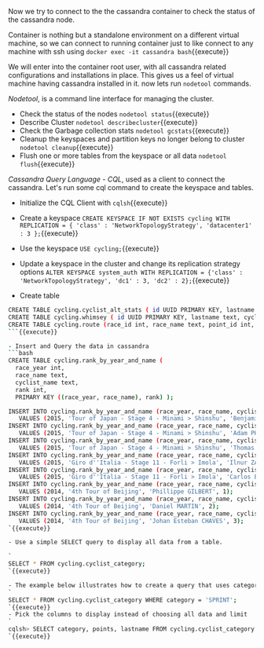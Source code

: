 Now we try to connect to the the cassandra container to check the status of the cassandra node. 

Container is nothing but a standalone environment on a different virtual machine, so we can connect to running container just to like connect to any machine with ssh using `docker exec -it cassandra bash`{{execute}}

We will enter into the container root user, with all cassandra related configurations and installations in place. This gives us a feel of virtual machine having cassandra installed in it. now lets run `nodetool` commands. 

*Nodetool*, is a command line interface for managing the cluster. 

- Check the status of the nodes `nodetool status`{{execute}}
- Describe Cluster `nodetool describecluster`{{execute}}
- Check the Garbage collection stats `nodetool gcstats`{{execute}}
- Cleanup the keyspaces and partition keys no longer belong to cluster `nodetool cleanup`{{execute}}
- Flush one or more tables from the keyspace or all data `nodetool flush`{{execute}}

*Cassandra Query Language - CQL*, used as a client to connect the cassandra. Let's run some cql command to create the keyspace and tables. 

- Initialize the CQL Client with `cqlsh`{{execute}}
- Create a keyspace `CREATE KEYSPACE IF NOT EXISTS cycling WITH REPLICATION = { 'class' : 'NetworkTopologyStrategy', 'datacenter1' : 3 };`{{execute}}
- Use the keyspace `USE cycling;`{{execute}}
- Update a keyspace in the cluster and change its replication strategy options `ALTER KEYSPACE system_auth WITH REPLICATION = {'class' : 'NetworkTopologyStrategy', 'dc1' : 3, 'dc2' : 2};`{{execute}}

- Create table 
```sh
CREATE TABLE cycling.cyclist_alt_stats ( id UUID PRIMARY KEY, lastname text, birthday timestamp, nationality text, weight text, height text );
CREATE TABLE cycling.whimsey ( id UUID PRIMARY KEY, lastname text, cyclist_teams set<text>, events list<text>, teams map<int,text> );
CREATE TABLE cycling.route (race_id int, race_name text, point_id int, lat_long tuple<text, tuple<float,float>>, PRIMARY KEY (race_id, point_id));
```{{execute}}

- Insert and Query the data in cassandra
```bash
CREATE TABLE cycling.rank_by_year_and_name ( 
  race_year int, 
  race_name text, 
  cyclist_name text, 
  rank int, 
  PRIMARY KEY ((race_year, race_name), rank) );

INSERT INTO cycling.rank_by_year_and_name (race_year, race_name, cyclist_name, rank) 
   VALUES (2015, 'Tour of Japan - Stage 4 - Minami > Shinshu', 'Benjamin PRADES', 1);
INSERT INTO cycling.rank_by_year_and_name (race_year, race_name, cyclist_name, rank) 
   VALUES (2015, 'Tour of Japan - Stage 4 - Minami > Shinshu', 'Adam PHELAN', 2);
INSERT INTO cycling.rank_by_year_and_name (race_year, race_name, cyclist_name, rank) 
   VALUES (2015, 'Tour of Japan - Stage 4 - Minami > Shinshu', 'Thomas LEBAS', 3);
INSERT INTO cycling.rank_by_year_and_name (race_year, race_name, cyclist_name, rank) 
   VALUES (2015, 'Giro d''Italia - Stage 11 - Forli > Imola', 'Ilnur ZAKARIN', 1);
INSERT INTO cycling.rank_by_year_and_name (race_year, race_name, cyclist_name, rank) 
   VALUES (2015, 'Giro d''Italia - Stage 11 - Forli > Imola', 'Carlos BETANCUR', 2);
INSERT INTO cycling.rank_by_year_and_name (race_year, race_name, cyclist_name, rank) 
   VALUES (2014, '4th Tour of Beijing', 'Phillippe GILBERT', 1);
INSERT INTO cycling.rank_by_year_and_name (race_year, race_name, cyclist_name, rank)  
   VALUES (2014, '4th Tour of Beijing', 'Daniel MARTIN', 2);
INSERT INTO cycling.rank_by_year_and_name (race_year, race_name, cyclist_name, rank)  
   VALUES (2014, '4th Tour of Beijing', 'Johan Esteban CHAVES', 3);
`{{execute}}

- Use a simple SELECT query to display all data from a table.

`
SELECT * FROM cycling.cyclist_category;
`{{execute}}

- The example below illustrates how to create a query that uses category as a filter.
`
SELECT * FROM cycling.cyclist_category WHERE category = 'SPRINT';
`{{execute}}
- Pick the columns to display instead of choosing all data and limit
`
cqlsh> SELECT category, points, lastname FROM cycling.cyclist_category LIMIT 3;
`{{execute}}
